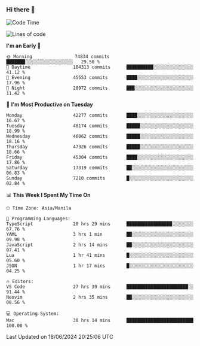 ### Hi there 👋

<!--START_SECTION:waka-->
![Code Time](http://img.shields.io/badge/Code%20Time-5%2C268%20hrs%2029%20mins-blue)

![Lines of code](https://img.shields.io/badge/From%20Hello%20World%20I%27ve%20Written-115.0%20million%20lines%20of%20code-blue)

**I'm an Early 🐤** 

```text
🌞 Morning                74834 commits       ███████░░░░░░░░░░░░░░░░░░   29.50 % 
🌆 Daytime                104313 commits      ██████████░░░░░░░░░░░░░░░   41.12 % 
🌃 Evening                45553 commits       ████░░░░░░░░░░░░░░░░░░░░░   17.96 % 
🌙 Night                  28972 commits       ███░░░░░░░░░░░░░░░░░░░░░░   11.42 % 
```
📅 **I'm Most Productive on Tuesday** 

```text
Monday                   42277 commits       ████░░░░░░░░░░░░░░░░░░░░░   16.67 % 
Tuesday                  48174 commits       █████░░░░░░░░░░░░░░░░░░░░   18.99 % 
Wednesday                46062 commits       █████░░░░░░░░░░░░░░░░░░░░   18.16 % 
Thursday                 47326 commits       █████░░░░░░░░░░░░░░░░░░░░   18.66 % 
Friday                   45304 commits       ████░░░░░░░░░░░░░░░░░░░░░   17.86 % 
Saturday                 17319 commits       ██░░░░░░░░░░░░░░░░░░░░░░░   06.83 % 
Sunday                   7210 commits        █░░░░░░░░░░░░░░░░░░░░░░░░   02.84 % 
```


📊 **This Week I Spent My Time On** 

```text
🕑︎ Time Zone: Asia/Manila

💬 Programming Languages: 
TypeScript               20 hrs 29 mins      █████████████████░░░░░░░░   67.76 % 
YAML                     3 hrs 1 min         ██░░░░░░░░░░░░░░░░░░░░░░░   09.98 % 
JavaScript               2 hrs 14 mins       ██░░░░░░░░░░░░░░░░░░░░░░░   07.41 % 
Lua                      1 hr 41 mins        █░░░░░░░░░░░░░░░░░░░░░░░░   05.60 % 
JSON                     1 hr 17 mins        █░░░░░░░░░░░░░░░░░░░░░░░░   04.25 % 

🔥 Editors: 
VS Code                  27 hrs 39 mins      ███████████████████████░░   91.44 % 
Neovim                   2 hrs 35 mins       ██░░░░░░░░░░░░░░░░░░░░░░░   08.56 % 

💻 Operating System: 
Mac                      30 hrs 14 mins      █████████████████████████   100.00 % 
```


 Last Updated on 18/06/2024 20:25:06 UTC
<!--END_SECTION:waka-->


<!--
**rad182/rad182** is a ✨ _special_ ✨ repository because its `README.md` (this file) appears on your GitHub profile.

Here are some ideas to get you started:

- 🔭 I’m currently working on ...
- 🌱 I’m currently learning ...
- 👯 I’m looking to collaborate on ...
- 🤔 I’m looking for help with ...
- 💬 Ask me about ...
- 📫 How to reach me: ...
- 😄 Pronouns: ...
- ⚡ Fun fact: ...
-->
